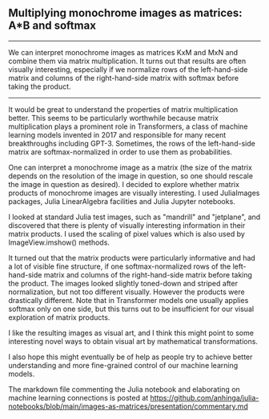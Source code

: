 ## Multiplying monochrome images as matrices: A*B and softmax

---

We can interpret monochrome images as matrices KxM and MxN and combine them via
matrix multiplication. It turns out that results are often visually interesting,
especially if we normalize rows of the left-hand-side matrix and columns of the
right-hand-side matrix with softmax before taking the product.

---

It would be great to understand the properties of matrix multiplication better.
This seems to be particularly worthwhile because matrix multiplication plays
a prominent role in Transformers, a class of machine learning models invented in
2017 and responsible for many recent breakthroughs including GPT-3. Sometimes,
the rows of the left-hand-side matrix are softmax-normalized in order to
use them as probabilities.

One can interpret a monochrome image as a matrix (the size of the matrix depends
on the resolution of the image in question, so one should rescale the image in question
as desired). I decided to explore whether matrix products of monochrome images are
visually interesting. I used JuliaImages packages, Julia LinearAlgebra facilities and 
Julia Jupyter notebooks.

I looked at standard Julia test images, such as "mandrill" and "jetplane",
and discovered that there is plenty of visually interesting information
in their matrix products. I used the scaling of pixel values which is also used
by ImageView.imshow() methods.

It turned out that the matrix products were particularly informative and had a lot
of visible fine structure, if one softmax-normalized rows of the left-hand-side matrix 
and columns of the right-hand-side matrix before taking the product. The
images looked slightly toned-down and striped after normalization, but not too different visually. 
However the products were drastically different. Note that in Transformer models one usually
applies softmax only on one side, but this turns out to be insufficient for our
visual exploration of matrix products.

I like the resulting images as visual art, and I think this might point to some
interesting novel ways to obtain visual art by mathematical transformations.

I also hope this might eventually be of help as people try to achieve better understanding
and more fine-grained control of our machine learning models.

The markdown file commenting the Julia notebook and elaborating on machine learning connections is posted at 
https://github.com/anhinga/julia-notebooks/blob/main/images-as-matrices/presentation/commentary.md
